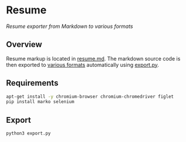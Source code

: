 # Resume

_Resume exporter from Markdown to various formats_

## Overview

Resume markup is located in [resume.md](resume.md). The markdown source code is then exported to [various formats](export/) automatically using [export.py](export.py).

## Requirements

```bash
apt-get install -y chromium-browser chromium-chromedriver figlet
pip install marko selenium
```

## Export

```bash
python3 export.py
```
